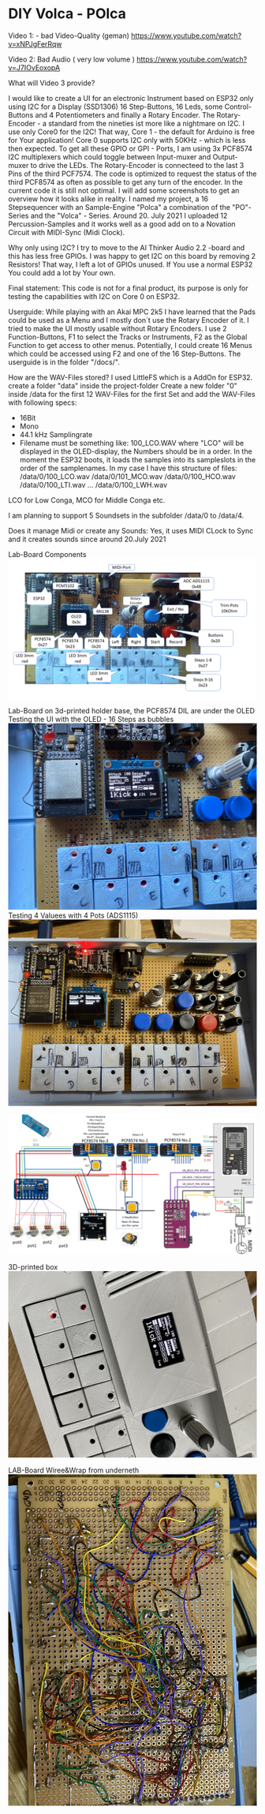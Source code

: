 <h1> DIY Volca - <b>POlca</b></h1>

Video 1: - bad Video-Quality (geman)
https://www.youtube.com/watch?v=xNPJgFerRqw

Video 2: Bad Audio ( very low volume )
https://www.youtube.com/watch?v=J7IOvEoxopA

What will Video 3 provide?


I would like to create a UI for an electronic Instrument based on ESP32 only using I2C for a Display (SSD1306) 16 Step-Buttons, 16 Leds, some Control-Buttons and 4 Potentiometers and finally a Rotary Encoder. The Rotary-Encoder - a standard from the nineties ist more like  a nightmare on I2C. I use only Core0 for the I2C! That way, Core 1 - the default for Arduino is free for Your application! Core 0 supports I2C only with 50KHz - which is less then expected. To get all these GPIO or GPI - Ports, I am using 3x PCF8574 I2C multiplexers which could toggle between Input-muxer and Output-muxer to drive the LEDs. The Rotary-Encoder is connecteed to the last 3 Pins of the third PCF7574.  The code is optimized to request the status of the third PCF8574 as often as possible to get any turn of the encoder. In the current code it is still not optimal.
I will add some screenshots to get an overview how it looks alike in reality.
I named my project, a 16 Stepsequencer with an Sample-Engine "Polca" a combination of the "PO"-Series and the "Volca" - Series.
Around 20. July 2021 I uploaded 12 Percussion-Samples and it works well as a good add on to a Novation Circuit with MIDI-Sync (Midi Clock).

Why only using I2C?
I try to move to the AI Thinker Audio 2.2 -board and this has less free GPIOs. I was happy to get I2C on this board by removing 2 Resistors!
That way, I left a lot of GPIOs unused. If You use a normal ESP32 You could add a lot by Your own.

Final statement:
This code is not for a final product, its purpose is only for testing the capabilities with I2C on Core 0 on ESP32.

Userguide:
While playing with an Akai MPC 2k5 I have learned that the Pads could be used as a Menu and I mostly don´t use the Rotary Encoder of it.
I tried to make the UI mostly usable without Rotary Encoders. I use 2 Function-Buttons, F1 to select the Tracks or Instruments, F2 as the Global Function to get access to other menus. Potentially, I could create 16 Menus which could be accessed using F2 and one of the 16 Step-Buttons.
The userguide is in the folder "/docs/".

How are the WAV-Files stored?
I used LittleFS which is a AddOn for ESP32. create a folder "data" inside the project-folder
Create a new folder "0" inside /data for the first 12 WAV-Files for the first Set
and add the WAV-Files with following specs:
- 16Bit
- Mono
- 44.1 kHz Samplingrate
- Filename must be something like: 100_LCO.WAV where "LCO" will be displayed in the OLED-display, the Numbers should be in a order.
In the moment the ESP32 boots, it loads the samples into its sampleslots in the order of the samplenames.
In my case I have this structure of files:
/data/0/100_LCO.wav
/data/0/101_MCO.wav
/data/0/100_HCO.wav
/data/0/100_LTI.wav
...
/data/0/100_LWH.wav

LCO for Low Conga, MCO for Middle Conga etc.

I am planning to support 5 Soundsets in the subfolder /data/0 to /data/4.

Does it manage Midi or create any Sounds: 
Yes, it uses MIDI CLock to Sync and it creates sounds since around 20.July 2021

Lab-Board Components
<img src="https://github.com/ErichHeinemann/ESP32-Audio-Tests-ML/raw/main/ESP32Core0_TEST_I2C_ssd1306_ADS11115_MIDI_PCF8574/ESP32%20Step%20Sequencer.png">

Lab-Board on 3d-printed holder base, the PCF8574 DIL are under the OLED
Testing the UI with the OLED - 16 Steps as bubbles
<img src="https://github.com/ErichHeinemann/ESP32-Audio-Tests-ML/raw/main/ESP32Core0_TEST_I2C_ssd1306_ADS11115_MIDI_PCF8574/IMG_5640.JPG">
Testing 4 Valuees with 4 Pots (ADS1115)
<img src="https://github.com/ErichHeinemann/ESP32-Audio-Tests-ML/raw/main/ESP32Core0_TEST_I2C_ssd1306_ADS11115_MIDI_PCF8574/IMG_5634.JPG">

<img src="https://github.com/ErichHeinemann/ESP32-Audio-Tests-ML/raw/main/ESP32Core0_TEST_I2C_ssd1306_ADS11115_MIDI_PCF8574/ESP32%20Step%20Sequencer%20Schematic.png">

3D-printed box
<img src="https://github.com/ErichHeinemann/ESP32-Audio-Tests-ML/raw/main/ESP32Core0_TEST_I2C_ssd1306_ADS11115_MIDI_PCF8574/IMG_5668.JPG">

LAB-Board Wiree&Wrap from underneth
<img src="https://github.com/ErichHeinemann/ESP32-Audio-Tests-ML/raw/main/ESP32Core0_TEST_I2C_ssd1306_ADS11115_MIDI_PCF8574/IMG_5635.JPG">
